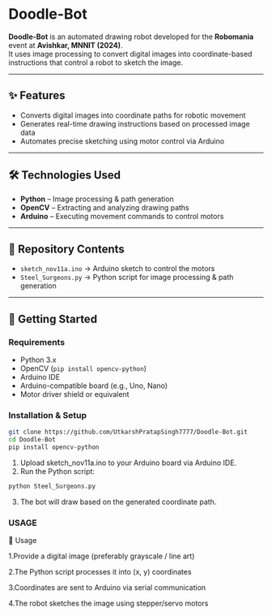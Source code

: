# Doodle-Bot

**Doodle-Bot** is an automated drawing robot developed for the **Robomania** event at **Avishkar, MNNIT (2024)**.  
It uses image processing to convert digital images into coordinate-based instructions that control a robot to sketch the image.

---

## ✨ Features

- Converts digital images into coordinate paths for robotic movement  
- Generates real-time drawing instructions based on processed image data  
- Automates precise sketching using motor control via Arduino  

---

## 🛠️ Technologies Used

- **Python** – Image processing & path generation  
- **OpenCV** – Extracting and analyzing drawing paths  
- **Arduino** – Executing movement commands to control motors  

---

## 📂 Repository Contents

- `sketch_nov11a.ino` → Arduino sketch to control the motors  
- `Steel_Surgeons.py` → Python script for image processing & path generation  

---

## 🚀 Getting Started

### Requirements

- Python 3.x  
- OpenCV (`pip install opencv-python`)  
- Arduino IDE  
- Arduino-compatible board (e.g., Uno, Nano)  
- Motor driver shield or equivalent  

### Installation & Setup

```bash
git clone https://github.com/UtkarshPratapSingh7777/Doodle-Bot.git
cd Doodle-Bot
pip install opencv-python
```

1. Upload sketch_nov11a.ino to your Arduino board via Arduino IDE.
2. Run the Python script:
  ```bash
  python Steel_Surgeons.py
```
3. The bot will draw based on the generated coordinate path.


### USAGE
🎨 Usage

1.Provide a digital image (preferably grayscale / line art)

2.The Python script processes it into (x, y) coordinates

3.Coordinates are sent to Arduino via serial communication

4.The robot sketches the image using stepper/servo motors
